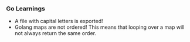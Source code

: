 ### Go Learnings

- A file with capital letters is exported!
- Golang maps are not ordered! This means that looping over a map will not always return the same order.
